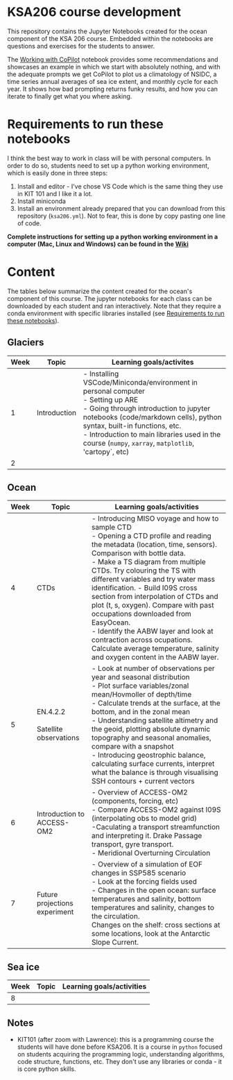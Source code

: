 # KSA206 course development

This repository contains the Jupyter Notebooks created for the ocean component of the KSA 206 course. Embedded within the notebooks are questions and exercises for the students to answer. 

The [Working with CoPilot](https://github.com/julia-neme/KSA_Observations_Modelling/blob/main/Working_with_CoPilot.ipynb) notebook provides some recommendations and showcases an example in which we start with absolutely nothing, and with the adequate prompts we get CoPilot to plot us a climatology of NSIDC, a time series annual averages of sea ice extent, and monthly cycle for each year. It shows how bad prompting returns funky results, and how you can iterate to finally get what you where asking.

# Requirements to run these notebooks

I think the best way to work in class will be with personal computers. In order to do so, students need to set up a python working environment, which is easily done in three steps:
1. Install and editor - I've chose VS Code which is the same thing they use in KIT 101 and I like it a lot.
2. Install miniconda 
3. Install an environment already prepared that you can download from this repository (`ksa206.yml`). Not to fear, this is done by copy pasting one line of code. 

**Complete instructions for setting up a python working environment in a computer (Mac, Linux and Windows) can be found in the [Wiki](https://github.com/julia-neme/KSA_Observations_Modelling/wiki)**

# Content

The tables below summarize the content created for the ocean's component of this course. The jupyter notebooks for each class can be downloaded by each student and ran interactively. Note that they require a conda environment with specific libraries installed (see [Requirements to run these notebooks](#requirements-to-run-these-notebooks)).

## Glaciers

| Week | Topic |Learning goals/activites|
| ------- | ---------------------- | ---------------------------------------------------------------------------------------------------------------------------------------------------------------------------------------------------------------------------------------------------------------------------------------------- |
|1| Introduction | - Installing VSCode/Miniconda/environment in personal computer <br> - Setting up ARE <br> - Going through introduction to jupyter notebooks (code/markdown cells), python syntax, built-in functions, etc. <br> - Introduction to main libraries used in the course (`numpy`, `xarray`, `matplotlib`, 'cartopy`, etc) |
|2| | | |


## Ocean


| Week  | Topic                  | Learning goals/activities                                                                                                                                                                                                                                                                      |
| ------- | ---------------------- | ---------------------------------------------------------------------------------------------------------------------------------------------------------------------------------------------------------------------------------------------------------------------------------------------- |
| 4       | CTDs                   | - Introducing MISO voyage and how to sample CTD<br>- Opening a CTD profile and reading the metadata (location, time, sensors). Comparison with bottle data.<br>- Make a TS diagram from multiple CTDs. Try colouring the TS with different variables and try water mass identification.  - Build I09S cross section from interpolation of CTDs and plot (t, s, oxygen). Compare with past occupations downloaded from EasyOcean. <br>- Identify the AABW layer and look at contraction across ocupations. Calculate average temperature, salinity and oxygen content in the AABW layer.      |
| 5       | EN.4.2.2<br><br>Satellite observations      | - Look at number of observations per year and seasonal distribution<br /> - Plot surface variables/zonal mean/Hovmoller of depth/time<br /> - Calculate trends at the surface, at the bottom, and in the zonal mean                      <br> - Understanding satellite altimetry and the geoid, plotting absolute dynamic topography and seasonal anomalies, compare with a snapshot <br> - Introducing geostrophic balance, calculating surface currents, interpret what the balance is through visualising SSH contours + current vectors                                                      |
| 6       | Introduction to ACCESS-OM2 | - Overview of ACCESS-OM2 (components, forcing, etc)<br> - Compare ACCESS-OM2 against I09S (interpolating obs to model grid)<br>-Caculating a transport streamfunction and interpreting it. Drake Passage transport, gyre transport. <br> - Meridional Overturning Circulation |
| 7       | Future projections experiment                | - Overview of a simulation of EOF changes in SSP585 scenario<br>- Look at the forcing fields used<br>- Changes in the open ocean: surface temperatures and salinity, bottom temperatures and salinity, changes to the circulation. <br> Changes on the shelf: cross sections at some locations, look at the Antarctic Slope Current. |                                                                                                                                              

## Sea ice 

| Week  | Topic                  | Learning goals/activities                                                                                                                                                                                                                                                                      |
| ------- | ---------------------- | ---------------------------------------------------------------------------------------------------------------------------------------------------------------------------------------------------------------------------------------------------------------------------------------------- |
| 8 | | |

##  Notes
 - KIT101 (after zoom with Lawrence): this is a programming course the students will have done before KSA206. It is a course in `python` focused on students acquiring the programming logic, understanding algorithms, code structure, functions, etc. They don't use any libraries or conda - it is core python skills.
